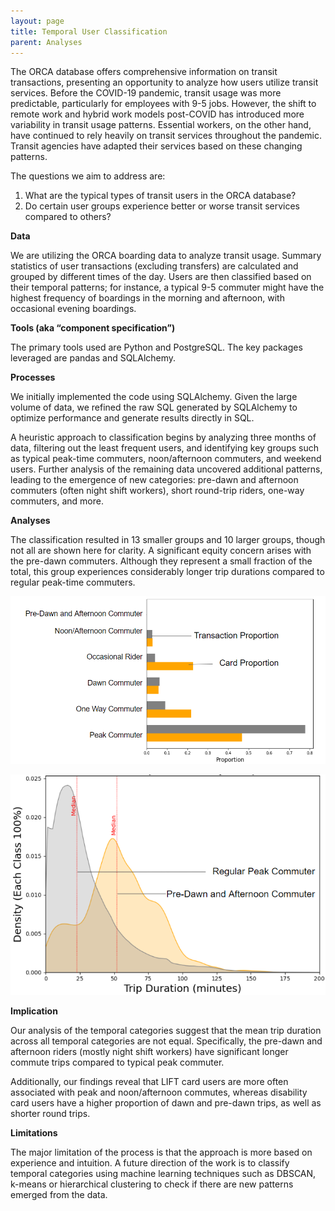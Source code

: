```yaml
---
layout: page
title: Temporal User Classification
parent: Analyses
---
```


The ORCA database offers comprehensive information on transit transactions, presenting an opportunity to analyze how users utilize transit services. Before the COVID-19 pandemic, transit usage was more predictable, particularly for employees with 9-5 jobs. However, the shift to remote work and hybrid work models post-COVID has introduced more variability in transit usage patterns. Essential workers, on the other hand, have continued to rely heavily on transit services throughout the pandemic. Transit agencies have adapted their services based on these changing patterns.

The questions we aim to address are:

1. What are the typical types of transit users in the ORCA database?
2. Do certain user groups experience better or worse transit services compared to others?

**Data**

We are utilizing the ORCA boarding data to analyze transit usage. Summary statistics of user transactions (excluding transfers) are calculated and grouped by different times of the day. Users are then classified based on their temporal patterns; for instance, a typical 9-5 commuter might have the highest frequency of boardings in the morning and afternoon, with occasional evening boardings.

**Tools (aka “component specification”)**

The primary tools used are Python and PostgreSQL. The key packages leveraged are pandas and SQLAlchemy.

**Processes**

We initially implemented the code using SQLAlchemy. Given the large volume of data, we refined the raw SQL generated by SQLAlchemy to optimize performance and generate results directly in SQL. 

A heuristic approach to classification begins by analyzing three months of data, filtering out the least frequent users, and identifying key groups such as typical peak-time commuters, noon/afternoon commuters, and weekend users. Further analysis of the remaining data uncovered additional patterns, leading to the emergence of new categories: pre-dawn and afternoon commuters (often night shift workers), short round-trip riders, one-way commuters, and more.

**Analyses**

The classification resulted in 13 smaller groups and 10 larger groups, though not all are shown here for clarity. A significant equity concern arises with the pre-dawn commuters. Although they represent a small fraction of the total, this group experiences considerably longer trip durations compared to regular peak-time commuters.

![Temporal Groups](assets/img/temporal%20groups.png)

![Trip Duration Distribution Comparison](assets/img/distribution.png)


**Implication**

Our analysis of the temporal categories suggest that the mean trip duration across all temporal categories are not equal. Specifically, the pre-dawn and afternoon riders (mostly night shift workers) have significant longer commute trips compared to typical peak commuter.

Additionally, our findings reveal that LIFT card users are more often associated with peak and noon/afternoon commutes, whereas disability card users have a higher proportion of dawn and pre-dawn trips, as well as shorter round trips.

**Limitations**

The major limitation of the process is that the approach is more based on experience and intuition. A future direction of the work is to classify temporal categories using machine learning techniques such as DBSCAN, k-means or hierarchical clustering to check if there are new patterns emerged from the data.

